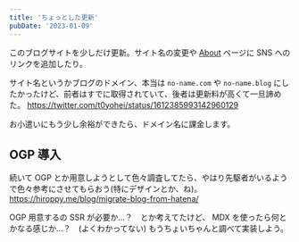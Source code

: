 ```yaml
---
title: 'ちょっとした更新'
pubDate: '2023-01-09'
---
```


このブログサイトを少しだけ更新。サイト名の変更や <a href="/about">About</a> ページに SNS へのリンクを追加したり。

サイト名というかブログのドメイン、本当は `no-name.com` や `no-name.blog` にしたかったけど、前者はすでに取得されていて、後者は更新料が高くて一旦諦めた。
https://twitter.com/t0yohei/status/1612385993142960129

お小遣いにもう少し余裕ができたら、ドメイン名に課金します。

## OGP 導入

続いて OGP とか用意しようとして色々調査してたら、やはり先駆者がいるようで色々参考にさせてもらおう(特にデザインとか、ね)。
https://hiroppy.me/blog/migrate-blog-from-hatena/

OGP 用意するの SSR が必要か...？　とか考えてたけど、 MDX を使ったら何とかなる感じか...？　(よくわかってない)
もうちょいちゃんと調べて実装しよう。
